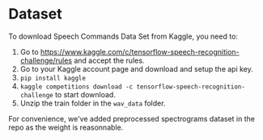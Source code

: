 # Dataset

To download Speech Commands Data Set from Kaggle, you need to:

1. Go to https://www.kaggle.com/c/tensorflow-speech-recognition-challenge/rules and accept the rules.
2. Go to your Kaggle account page and download and setup the api key.
3. `pip install kaggle`
4. `kaggle competitions download -c tensorflow-speech-recognition-challenge` to start download.
5. Unzip the train folder in the `wav_data` folder.

For convenience, we've added preprocessed spectrograms dataset in the repo as the weight is reasonnable. 
